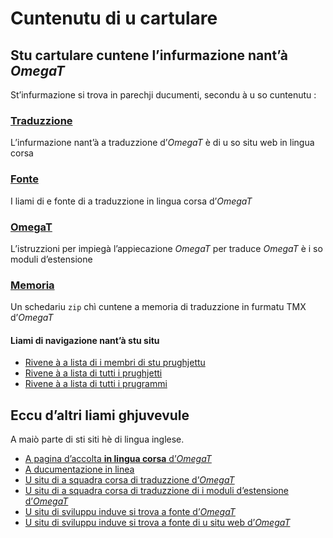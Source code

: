 # Cuntenutu di u cartulare

## Stu cartulare cuntene l’infurmazione nant’à _OmegaT_

St’infurmazione si trova in parechji ducumenti, secondu à u so cuntenutu :

### [Traduzzione](Traduzzione.md)
L’infurmazione nant’à a traduzzione d’_OmegaT_ è di u so situ web in lingua corsa

### [Fonte](Fonte.md__)
I liami di e fonte di a traduzzione in lingua corsa d’_OmegaT_

### [OmegaT](OmegaT.md)
L’istruzzioni per impiegà l’appiecazione _OmegaT_ per traduce _OmegaT_ è i so moduli d’estensione

### [Memoria](Memoria.zip)
Un schedariu `zip` chì cuntene a memoria di traduzzione in furmatu TMX d’_OmegaT_

#### Liami di navigazione nant’à stu situ
- [Rivene à a lista di i membri di stu prughjettu](./)
- [Rivene à a lista di tutti i prughjetti](../)
- [Rivene à a lista di tutti i prugrammi](../../../../#readme)

## Eccu d’altri liami ghjuvevule
A maiò parte di sti siti hè di lingua inglese.

- [A pagina d’accolta __in lingua corsa__ d’_OmegaT_](https://omegat.org/co/)
- [A ducumentazione in linea](https://omegat.org/co/documentation)
- [U situ di a squadra corsa di traduzzione d’_OmegaT_](https://github.com/OmegaT-L10N/co)
- [U situ di a squadra corsa di traduzzione di i moduli d’estensione d’_OmegaT_](https://github.com/OmegaT-extra-L10N/co)
- [U situ di sviluppu induve si trova a fonte d’_OmegaT_](https://github.com/omegat-org/omegat)
- [U situ di sviluppu induve si trova a fonte di u situ web d’_OmegaT_](https://github.com/omegat-org/omegat-website)
